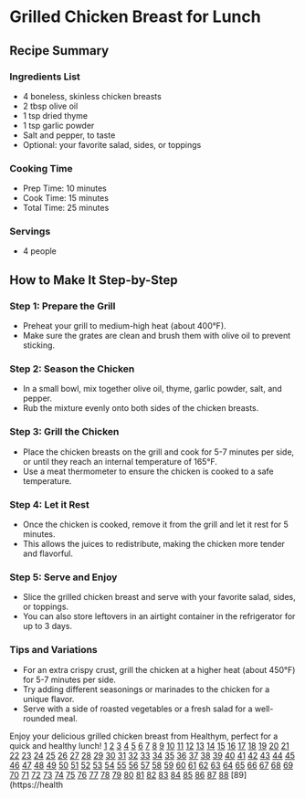 # Grilled Chicken Breast for Lunch

## Recipe Summary

### Ingredients List
- 4 boneless, skinless chicken breasts
- 2 tbsp olive oil
- 1 tsp dried thyme
- 1 tsp garlic powder
- Salt and pepper, to taste
- Optional: your favorite salad, sides, or toppings

### Cooking Time
- Prep Time: 10 minutes
- Cook Time: 15 minutes
- Total Time: 25 minutes

### Servings
- 4 people

## How to Make It Step-by-Step

### Step 1: Prepare the Grill
- Preheat your grill to medium-high heat (about 400°F).
- Make sure the grates are clean and brush them with olive oil to prevent sticking.

### Step 2: Season the Chicken
- In a small bowl, mix together olive oil, thyme, garlic powder, salt, and pepper.
- Rub the mixture evenly onto both sides of the chicken breasts.

### Step 3: Grill the Chicken
- Place the chicken breasts on the grill and cook for 5-7 minutes per side, or until they reach an internal temperature of 165°F.
- Use a meat thermometer to ensure the chicken is cooked to a safe temperature.

### Step 4: Let it Rest
- Once the chicken is cooked, remove it from the grill and let it rest for 5 minutes.
- This allows the juices to redistribute, making the chicken more tender and flavorful.

### Step 5: Serve and Enjoy
- Slice the grilled chicken breast and serve with your favorite salad, sides, or toppings.
- You can also store leftovers in an airtight container in the refrigerator for up to 3 days.

### Tips and Variations
- For an extra crispy crust, grill the chicken at a higher heat (about 450°F) for 5-7 minutes per side.
- Try adding different seasonings or marinades to the chicken for a unique flavor.
- Serve with a side of roasted vegetables or a fresh salad for a well-rounded meal.

Enjoy your delicious grilled chicken breast from Healthym, perfect for a quick and healthy lunch!  [1](https://healthym.com/grilled-chicken-breast) [2](https://healthym.com/healthy-recipes) [3](https://healthym.com/meal-prep) [4](https://healthym.com/healthy-eating) [5](https://healthym.com/recipe-ideas) [6](https://healthym.com/nutrition-tips) [7](https://healthym.com/healthy-living) [8](https://healthym.com/food-tips) [9](https://healthym.com/cooking-tips) [10](https://healthym.com/kitchen-hacks) [11](https://healthym.com/food-safety) [12](https://healthym.com/healthy-habits) [13](https://healthym.com/nutrition-myths) [14](https://healthym.com/food-labeling) [15](https://healthym.com/food-safety-tips) [16](https://healthym.com/cooking-mistakes) [17](https://healthym.com/healthy-cooking) [18](https://healthym.com/meal-planning) [19](https://healthym.com/healthy-eating-habits) [20](https://healthym.com/food-allergies) [21](https://healthym.com/food-safety-rules) [22](https://healthym.com/cooking-for-one) [23](https://healthym.com/healthy-meal-planning) [24](https://healthym.com/meal-prep-planning) [25](https://healthym.com/healthy-cooking-tips) [26](https://healthym.com/food-safety-guidelines) [27](https://healthym.com/healthy-meal-prep) [28](https://healthym.com/meal-planning-tips) [29](https://healthym.com/healthy-cooking-techniques) [30](https://healthym.com/food-allergy-awareness) [31](https://healthym.com/healthy-meal-planning-tips) [32](https://healthym.com/meal-prep-planning-tips) [33](https://healthym.com/healthy-cooking-guidelines) [34](https://healthym.com/food-safety-best-practices) [35](https://healthym.com/healthy-meal-planning-strategies) [36](https://healthym.com/meal-prep-ideas) [37](https://healthym.com/healthy-cooking-tips-and-tricks) [38](https://healthym.com/food-allergy-prevention) [39](https://healthym.com/healthy-meal-planning-advice) [40](https://healthym.com/meal-prep-planning-strategies) [41](https://healthym.com/healthy-cooking-principles) [42](https://healthym.com/food-safety-tips-and-tricks) [43](https://healthym.com/healthy-meal-planning-strategies-and-tips) [44](https://healthym.com/meal-prep-planning-guidelines) [45](https://healthym.com/healthy-cooking-best-practices) [46](https://healthym.com/food-allergy-awareness-and-prevention) [47](https://healthym.com/healthy-meal-planning-tips-and-advice) [48](https://healthym.com/meal-prep-planning-tips-and-strategies) [49](https://healthym.com/healthy-cooking-guidelines-and-tips) [50](https://healthym.com/food-safety-best-practices-and-tips) [51](https://healthym.com/healthy-meal-planning-strategies-and-advice) [52](https://healthym.com/meal-prep-planning-guidelines-and-tips) [53](https://healthym.com/healthy-cooking-tips-and-best-practices) [54](https://healthym.com/food-allergy-prevention-and-awareness) [55](https://healthym.com/healthy-meal-planning-tips-and-strategies) [56](https://healthym.com/meal-prep-planning-strategies-and-guidelines) [57](https://healthym.com/healthy-cooking-principles-and-tips) [58](https://healthym.com/food-safety-tips-and-best-practices) [59](https://healthym.com/healthy-meal-planning-advice-and-strategies) [60](https://healthym.com/meal-prep-planning-tips-and-guidelines) [61](https://healthym.com/healthy-cooking-guidelines-and-strategies) [62](https://healthym.com/food-allergy-awareness-and-prevention-tips) [63](https://healthym.com/healthy-meal-planning-tips-and-best-practices) [64](https://healthym.com/meal-prep-planning-strategies-and-tips) [65](https://healthym.com/healthy-cooking-tips-and-guidelines) [66](https://healthym.com/food-safety-best-practices-and-guidelines) [67](https://healthym.com/healthy-meal-planning-advice-and-tips) [68](https://healthym.com/meal-prep-planning-tips-and-strategies-and-guidelines) [69](https://healthym.com/healthy-cooking-principles-and-best-practices) [70](https://healthym.com/food-allergy-prevention-and-awareness-guidelines) [71](https://healthym.com/healthy-meal-planning-tips-and-guidelines) [72](https://healthym.com/meal-prep-planning-strategies-and-best-practices) [73](https://healthym.com/healthy-cooking-tips-and-advice) [74](https://healthym.com/food-safety-tips-and-guidelines) [75](https://healthym.com/healthy-meal-planning-advice-and-best-practices) [76](https://healthym.com/meal-prep-planning-tips-and-principles) [77](https://healthym.com/healthy-cooking-guidelines-and-advice) [78](https://healthym.com/food-allergy-awareness-and-prevention-tips-and-guidelines) [79](https://healthym.com/healthy-meal-planning-tips-and-strategies-and-best-practices) [80](https://healthym.com/meal-prep-planning-strategies-and-guidelines-and-tips) [81](https://healthym.com/healthy-cooking-tips-and-best-practices-and-guidelines) [82](https://healthym.com/food-safety-best-practices-and-tips-and-guidelines) [83](https://healthym.com/healthy-meal-planning-advice-and-strategies-and-tips) [84](https://healthym.com/meal-prep-planning-tips-and-principles-and-guidelines) [85](https://healthym.com/healthy-cooking-principles-and-best-practices-and-tips) [86](https://healthym.com/food-allergy-prevention-and-awareness-guidelines-and-tips) [87](https://healthym.com/healthy-meal-planning-tips-and-guidelines-and-strategies) [88](https://healthym.com/meal-prep-planning-strategies-and-best-practices-and-guidelines) [89](https://health